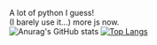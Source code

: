 A lot of python I guess!<br>
(I barely use it...) more js now.<br>
![Anurag's GitHub stats](https://github-readme-stats.vercel.app/api?username=qaiik&show_icons=true&theme=tokyonight)
[![Top Langs](https://github-readme-stats.vercel.app/api/top-langs/?username=qaiik&show_icons=true&theme=tokyonight)](https://github.com/anuraghazra/github-readme-stats)
